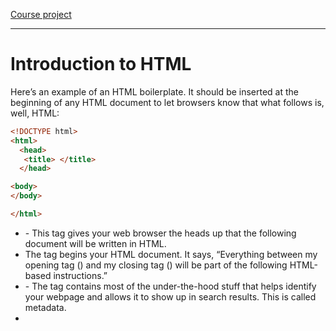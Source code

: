 [Course project](https://app.codesignal.com/challenge/Ys49PjLyoRCgB3m9D)

---
# Introduction to HTML

Here’s an example of an HTML boilerplate. It should be inserted at the beginning of any HTML document to let browsers know that what follows is, well, HTML:

```HTML
<!DOCTYPE html>
<html>
  <head>
   <title> </title>
  </head>

<body>
</body>

</html>
```
- <!DOCTYPE html> - This tag gives your web browser the heads up that the following document will be written in HTML.
- The <html> tag begins your HTML document. It says, “Everything between my opening tag (<html>) and my closing tag (</html>) will be part of the following HTML-based instructions.”
- <head> - The <head> tag contains most of the under-the-hood stuff that helps identify your webpage and allows it to show up in search results. This is called metadata.
- <title> - The <title> tag may sound obvious, but in fact, it doesn’t display any kind of title text on your webpage. Instead, the <title> tag provides your page with a name that will appear in search engine results. It’s also the text that appears at the top of your browser window or tab. See what appears for Netflix, Google, and Medium in the image below?
- <body> - You’ll use the <body> tag to hold what’s actually displayed on your webpage, including all of your text, hyperlinks, and images. See the text and images that appear on Medium’s website? All of that is included in the <body>.

### HTML Hierarchy
HTML tags follow an established hierarchy to help structure information. Elements that sit inside of other elements are called child elements, while those that contain other elements are called parent elements.

So, <h1> is a child element of its parent, the <body> tag.

# Adding Content to a Webpage

### The Anchor Element Tag

![Anchor Element Tag](https://ga-instruction.s3.amazonaws.com/assets/intro-tech/html-unit-assets/intro-to-html/annotated-code.png)

- The a in the tag stands for anchor. An anchor tag is a means of linking to another place; either to a location on the same page or to a completely different website, like you’re doing here.
- The href stands for hypertext reference. This is the web address to which you are linking.
- The target attribute is a finishing touch. It isn’t strictly necessary, but it’s good to include. Setting the target value to **_blank** tells the browser to open the destination page in a new window or tab. If we don’t include a target element, when a user clicks on the link, the new site will open in the same window (and take them away from our page).
- After the target, you can enter the display text, which the user will see on the page (instead of the long, messy hyperlink).

### Adding Images in HTML
```html
<img src="https://bit.ly/2FsuPLG" alt="Tater Tot Casserole" width="324" height="242" />
```
- src - src stands for source, as in where the image comes from. This is usually a URL.
- alt - The alt stands for alternative text, commonly called “alt text.” Some of your page’s visitors may be visually impaired or won’t be able to see the casserole image. Alt text is used to help indicate content for those viewers. In this case, a screen reader would say, “Tater Tot Casserole.”
- Width and Height - These specify the image’s width and height in pixels.

# Options for Styling Text

### Organizing Content on a Webpage

### Semantic HTML Tags:
- header, main, footer, article, aside, nav
- Tell you something about the content they contain.
- Indicate how the content will be displayed on the webpage.

![Semantic HTML Tags](https://ga-instruction.s3.amazonaws.com/assets/intro-tech/html-unit-assets/intro-to-html/website-sections.png)

Semantic HTML helps you introduce meaning and organization to your webpages. Most webpages have some common elements; a navigation bar that takes you to different parts of a website, along with a main section of content.

### Non-Semantic HTML Tags:
- div, span
- Don’t tell you much about the content they contain.
- Are used more generally to organize groups of elements.

Sometimes, you just need to group things together, and the result won’t make up a specific part of a website.
- <div> - stands for division, as in the division of content. Think of <div> tags as a way to group the information on your webpage into logical sections. After that, you can style.
- <span> - You can also group content on a smaller level — within a sentence or paragraph — using the <span> tag. Maybe you want the first word in a sentence to be a different color, or a larger size. You can wrap simply that word in <span>!
```HTML
<p>I want to call out <span>these words</span> in this sentence, but none of the other ones.</p>
```
